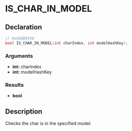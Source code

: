 # IS_CHAR_IN_MODEL

## Declaration
```cpp
// 0x45DB5FE9
bool IS_CHAR_IN_MODEL(int charIndex, int modelHashKey);
```

### Arguments
- **int:** charIndex
- **int:** modelHashKey

### Results
- **bool**

## Description
Checks the char is in the specified model.